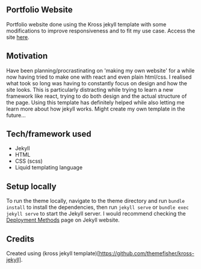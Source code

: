 ## Portfolio Website

Portfolio website done using the Kross jekyll template with some modifications to improve responsiveness and to fit my use case. Access the site [here](http://ekchinhui.github.com/personal-site).

## Motivation

Have been planning/procrastinating on 'making my own website' for a while now having tried to make one with react and even plain html/css. I realised what took so long was having to constantly focus on design and how the site looks. This is particularly distracting while trying to learn a new framework like react, trying to do both design and the actual structure of the page. Using this template has definitely helped while also letting me learn more about how jekyll works. Might create my own template in the future...


## Tech/framework used

- Jekyll
- HTML
- CSS (scss)
- Liquid templating language

## Setup locally

To run the theme locally, navigate to the theme directory and run `bundle install` to install the dependencies, then run `jekyll serve` or `bundle exec jekyll serve` to start the Jekyll server.
I would recommend checking the [Deployment Methods](https://jekyllrb.com/docs/deployment-methods/) page on Jekyll website.

## Credits

Created using (kross jekyll template)[https://github.com/themefisher/kross-jekyll].
